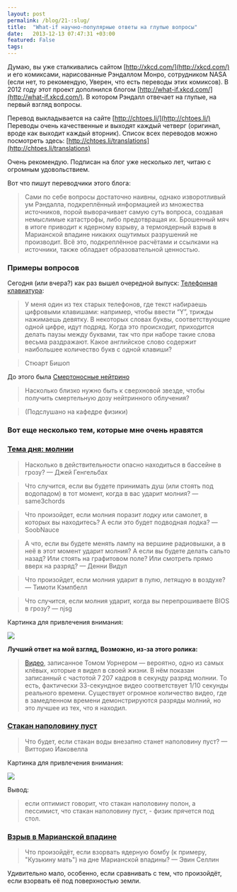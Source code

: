 ```yaml
---
layout: post
permalink: /blog/21-:slug/
title:  "What-if научно-популярные ответы на глупые вопросы"
date:   2013-12-13 07:47:31 +03:00
featured: False
tags: 
---
```

Думаю, вы уже сталкивались сайтом [http://xkcd.com/](http://xkcd.com/) и его комиксами, нарисованные Рэндаллом Монро, сотрудником NASA (если нет, то рекомендую, Уверен, что есть переводы этих комиксов).
В 2012 году этот проект дополнился блогом [http://what-if.xkcd.com/](http://what-if.xkcd.com/). В котором Рэндалл отвечает на глупые, на первый взгляд вопросы. 

Перевод выкладывается на <!--more--> сайте [http://chtoes.li/](http://chtoes.li/) Переводы очень качественные и выходят каждый четверг (оригинал, вроде как выходит каждый вторник).
Список всех переводов можно посмотреть здесь: [http://chtoes.li/translations](http://chtoes.li/translations)

Очень рекомендую. Подписан на блог уже несколько лет, читаю с огромным удовольствием.

Вот что пишут переводчики этого блога:

> Сами по себе вопросы достаточно наивны, однако изворотливый ум Рэндалла, подкреплённый информацией из множества источников, порой выворачивает самую суть вопроса, создавая немыслимые катастрофы, либо предотвращая их. Брошенный мяч в итоге приводит к ядерному взрыву, а термоядерный взрыв в Марианской впадине никаких ощутимых разрушений не производит. Всё это, подкреплённое расчётами и ссылками на источники, также обладает образовательной ценностью. 


### Примеры вопросов

Сегодня (или вчера?) как раз вышел очередной выпуск: [Телефонная клавиатура](http://chtoes.li/page/phone-keypad): 
> У меня один из тех старых телефонов, где текст набираешь цифровыми клавишами: например, чтобы ввести “Y”, трижды нажимаешь девятку. В некоторых словах буквы, соответствующие одной цифре, идут подряд. Когда это происходит, приходится делать паузы между буквами, так что при наборе такие слова весьма раздражают. Какое английское слово содержит наибольшее количество букв с одной клавиши? 

> Стюарт Бишоп

До этого была [Смертоносные нейтрино](http://chtoes.li/page/lethal-neutrinos) 
> Насколько близко нужно быть к сверхновой звезде, чтобы получить смертельную дозу нейтринного облучения?

> (Подслушано на кафедре физики)


### Вот еще несколько тем, которые мне очень нравятся

### [Тема дня: молнии](http://chtoes.li/page/lightning) 
> Насколько в действительности опасно находиться в бассейне в грозу?
> — Джей Генгельбах

> Что случится, если вы будете принимать душ (или стоять под водопадом) в тот момент, когда в вас ударит молния?
> — same3chords

> Что произойдет, если молния поразит лодку или самолет, в которых вы находитесь? А если это будет подводная лодка?
> — SoobNauce

> А что, если вы будете менять лампу на вершине радиовышки, а в неё в этот момент ударит молния? А если вы будете делать сальто назад? Или стоять на графитовом поле? Или смотреть прямо вверх на разряд?
> — Денни Видул

> Что произойдет, если молния ударит в пулю, летящую в воздухе?
> — Тимоти Кэмпбелл

> Что случится, если молния ударит, когда вы перепрошиваете BIOS в грозу?
> — njsg

Картинка для привлечения внимания:

![](http://chtoes.li/uploads/016-lightning/lightning_steps_ru.png)


**Лучший ответ на мой взгляд, Возможно, из-за этого ролика:**

> [Видео](http://apod.nasa.gov/apod/ap120723.html), записанное Томом Уорнером — вероятно, одно из самых клёвых, которые я видел в своей жизни. В нём показан записанный с частотой 7 207 кадров в секунду разряд молнии. То есть, фактически 33-секундное видео соответствует 1/10 секунды реального времени. Существует огромное количество видео, где в замедленном времени демонстрируются разряды молний, но это лучшее из тех, что я находил. 


### [Стакан наполовину пуст](http://chtoes.li/page/glass-half-empty) 
>   Что будет, если стакан воды внезапно станет наполовину пуст?
> — Витторио Иаковелла

Картинка для привлечения внимания: 

![](http://chtoes.li/uploads/006-glass-half-empty/glass_20ms_ru.png)


Вывод: 
> если оптимист говорит, что стакан наполовину полон, а пессимист, что стакан наполовину пуст, - физик прячется под стол. 

### [Взрыв в Марианской впадине](http://chtoes.li/page/mariana)
 
> Что произойдёт, если взорвать ядерную бомбу (к примеру, "Кузькину мать") на дне Марианской впадины?
> — Эвин Селлин


Удивительно мало, особенно, если сравнивать с тем, что произойдёт, если взорвать её под поверхностью земли. 

